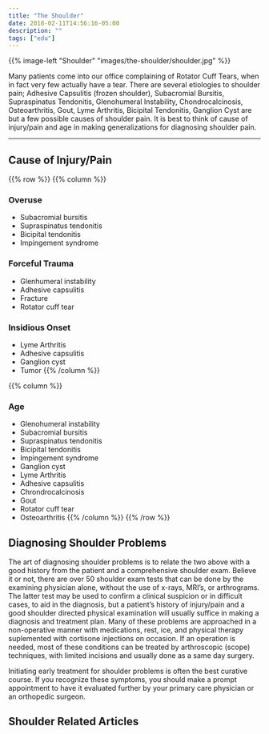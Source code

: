 ```yaml
---
title: "The Shoulder"
date: 2018-02-11T14:56:16-05:00
description: ""
tags: ["edu"]
---
```


{{% image-left "Shoulder" "images/the-shoulder/shoulder.jpg" %}}

Many patients come into our office complaining of Rotator Cuff Tears, when in fact very few 
actually have a tear. There are several etiologies to shoulder pain; Adhesive Capsulitis 
(frozen shoulder), Subacromial Bursitis, Supraspinatus Tendonitis, Glenohumeral Instability, 
Chondrocalcinosis, Osteoarthritis, Gout, Lyme Arthritis, Bicipital Tendonitis, Ganglion Cyst 
are but a few possible causes of shoulder pain. It is best to think of cause of injury/pain 
and age in making generalizations for diagnosing shoulder pain.  

<hr>

## Cause of Injury/Pain

{{% row %}}
{{% column %}}
### Overuse
* Subacromial bursitis
* Supraspinatus tendonitis
* Bicipital tendonitis
* Impingement syndrome

### Forceful Trauma
* Glenhumeral instability
* Adhesive capsulitis
* Fracture
* Rotator cuff tear

### Insidious Onset
* Lyme Arthritis
* Adhesive capsulitis
* Ganglion cyst
* Tumor
{{% /column %}}

{{% column %}}
### Age
* Glenohumeral instability
* Subacromial bursitis
* Supraspinatus tendonitis
* Bicipital tendonitis
* Impingement syndrome
* Ganglion cyst
* Lyme Arthritis
* Adhesive capsulitis
* Chrondrocalcinosis
* Gout
* Rotator cuff tear
* Osteoarthritis
{{% /column %}}
{{% /row %}}

## Diagnosing Shoulder Problems
The art of diagnosing shoulder problems is to relate the two above with a good history from 
the patient and a comprehensive shoulder exam. Believe it or not, there are over 50 shoulder 
exam tests that can be done by the examining physician alone, without the use of x-rays, 
MRI’s, or arthrograms. The latter test may be used to confirm a clinical suspicion or in 
difficult cases, to aid in the diagnosis, but a patient’s history of injury/pain and a good 
shoulder directed physical examination will usually suffice in making a diagnosis and 
treatment plan. Many of these problems are approached in a non-operative manner with 
medications, rest, ice, and physical therapy suplemented with cortisone injections on 
occasion. If an operation is needed, most of these conditions can be treated by arthroscopic 
(scope) techniques, with limited incisions and usually done as a same day surgery.

Initiating early treatment for shoulder problems is often the best curative course. If you 
recognize these symptoms, you should make a prompt appointment to have it evaluated further 
by your primary care physician or an orthopedic surgeon.

## Shoulder Related Articles
